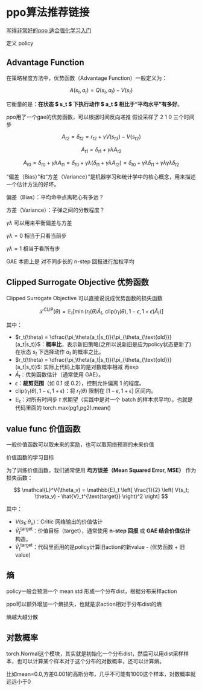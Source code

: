 # ppo算法推荐链接

[写得非常好的ppo 适合强化学习入门](https://zhuanlan.zhihu.com/p/3333839684)

定义 policy 

## Advantage Function 

在策略梯度方法中，优势函数（Advantage Function）一般定义为：

$$
A(s_t, a_t) = Q(s_t, a_t) - V(s_t)
$$

它衡量的是：**在状态 $ s_t $ 下执行动作 $ a_t $ 相比于“平均水平”有多好**。

ppo用了一个gae的优势函数，可以根据时间反向递推 假设采样了 2 1 0 三个时间步

$$
A_{t2} = \delta_{t2} = r_{t2} + \gamma V(s_{t3}) - V(s_{t2})
$$

$$
A_{t1} = \delta_{t1} + \gamma \lambda A_{t2}
$$

$$
A_{t0} = \delta_{t0} + \gamma \lambda A_{t1} = \delta_{t0} + \gamma \lambda (\delta_{t1} + \gamma \lambda A_{t2}) = \delta_{t0} + \gamma \lambda \delta_{t1} + \gamma \lambda \gamma \lambda \delta_{t2}
$$

“偏差（Bias）”和“方差（Variance）”是机器学习和统计学中的核心概念，用来描述一个估计方法的好坏。

偏差（Bias）：平均命中点离靶心有多远？

方差（Variance）：子弹之间的分散程度？

$\gamma \lambda$ 可以用来平衡偏差与方差

$\gamma \lambda = 0$ 相当于只看当前步

$\gamma \lambda = 1$ 相当于看所有步

GAE 本质上是 对不同步长的 n-step 回报进行加权平均
 
## Clipped Surrogate Objective 优势函数

Clipped Surrogate Objective 可以直接说说成优势函数的损失函数

$$
\mathcal{L}^{\text{CLIP}}(\theta) = \mathbb{E}_t \left[ 
\min\left( 
r_t(\theta) \hat{A}_t,\  
\text{clip}(r_t(\theta), 1 - \epsilon, 1 + \epsilon) \hat{A}_t 
\right) 
\right]
$$

其中：
- $r_t(\theta) = \dfrac{\pi_\theta(a_t|s_t)}{\pi_{\theta_{\text{old}}}(a_t|s_t)}$：**概率比**，表示新旧策略(之所以说新旧是应为policy状态更新了) 在状态 $s_t$ 下选择动作 $a_t$ 的概率之比。
- $r_t(\theta) = \dfrac{\pi_\theta(a_t|s_t)}{\pi_{\theta_{\text{old}}}(a_t|s_t)}$: 实际上代码上取的是对数概率相减 再exp
- $\hat{A}_t$：优势函数估计（通常使用 GAE）。
- $\epsilon$：**裁剪范围**（如 0.1 或 0.2），控制允许偏离 1 的程度。
- $\text{clip}(r_t(\theta), 1 - \epsilon, 1 + \epsilon)$：将 $r_t(\theta)$ 限制在 $[1 - \epsilon, 1 + \epsilon]$ 区间内。
- $\mathbb{E}_t$：对所有时间步 $t$ 求期望（实践中是对一个 batch 的样本求平均）。也就是代码里面的 torch.max(pg1,pg2).mean()

## value func 价值函数

一般价值函数可以取未来的奖励，也可以取网络预测的未来价值

价值函数的学习目标

为了训练价值函数，我们通常使用 **均方误差（Mean Squared Error, MSE）** 作为损失函数：

$$
\mathcal{L}^V(\theta_v) = \mathbb{E}_t \left[ \frac{1}{2} \left( V(s_t; \theta_v) - \hat{V}_t^{\text{target}} \right)^2 \right]
$$

其中：
- $V(s_t; \theta_v)$：Critic 网络输出的价值估计
- $\hat{V}_t^{\text{target}}$：价值目标（target），通常使用 **n-step 回报** 或 **GAE 结合价值估计** 构造。
- $\hat{V}_t^{\text{target}}$：代码里面用的是policy计算旧action的新value - (优势函数 + 旧value)

## 熵

policy一般会预测一个 mean std 形成一个分布dist，根据分布采样action

ppo可以额外增加一个熵损失，也就是求action相对于分布dist的熵

熵越大越分散

## 对数概率

torch.Normal这个模块，其实就是初始化一个分布dist，然后可以用dist采样样本，也可以计算某个样本对于这个分布的对数概率，还可以计算熵。

比如mean=0.0,方差0.001的高斯分布，几乎不可能有1000这个样本，对数概率就远远小于0


